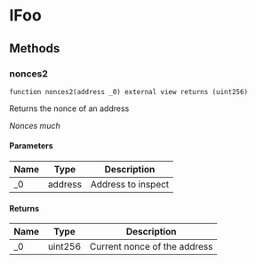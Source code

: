 # IFoo









## Methods

### nonces2

```solidity
function nonces2(address _0) external view returns (uint256)
```

Returns the nonce of an address

*Nonces much*

#### Parameters

| Name | Type | Description |
|---|---|---|
| _0 | address | Address to inspect

#### Returns

| Name | Type | Description |
|---|---|---|
| _0 | uint256 | Current nonce of the address




